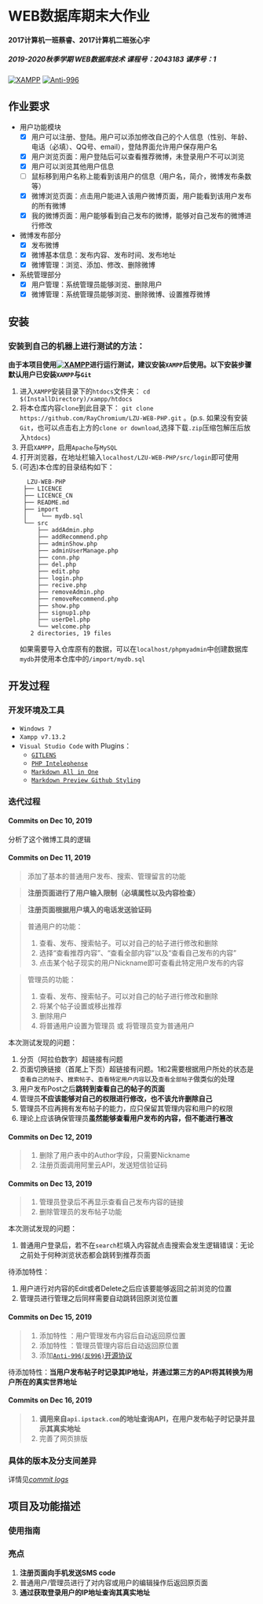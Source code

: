 # WEB数据库期末大作业
#### 2017计算机一班蔡睿、2017计算机二班张心宇
##### 2019-2020秋季学期 WEB数据库技术 课程号：2043183 课序号：1
[![XAMPP](https://img.shields.io/badge/XAMPP-v7.3.12-brightgreen)](https://www.apachefriends.org/index.html)  [![Anti-996](https://img.shields.io/badge/LICENCE-ANTI--996-blue)](https://github.com/RayChromium/LZU-WEB-PHP/blob/master/LICENCE)
## 作业要求
- 用户功能模块
  - [x] 用户可以注册、登陆。用户可以添加修改自己的个人信息（性别、年龄、电话（必填）、QQ号、email），登陆界面允许用户保存用户名
  - [x] 用户浏览页面：用户登陆后可以查看推荐微博，未登录用户不可以浏览
  - [x] 用户可以浏览其他用户信息
  - [ ] 鼠标移到用户名称上能看到该用户的信息（用户名，简介，微博发布条数等）
  - [x] 微博浏览页面：点击用户能进入该用户微博页面，用户能看到该用户发布的所有微博
  - [x] 我的微博页面：用户能够看到自己发布的微博，能够对自己发布的微博进行修改
- 微博发布部分
  - [x] 发布微博
  - [x] 微博基本信息：发布内容、发布时间、发布地址
  - [x] 微博管理：浏览、添加、修改、删除微博
- 系统管理部分
  - [x] 用户管理：系统管理员能够浏览、删除用户
  - [x] 微博管理：系统管理员能够浏览、删除微博、设置推荐微博

## 安装
### 安装到自己的机器上进行测试的方法：
**由于本项目使用[![XAMPP](https://img.shields.io/badge/XAMPP-v7.3.12-brightgreen)](https://www.apachefriends.org/index.html)进行运行测试，建议安装`XAMPP`后使用。以下安装步骤默认用户已安装`XAMPP`与`Git`**
  
1. 进入`XAMPP`安装目录下的`htdocs`文件夹： `cd $(InstallDirectory)/xampp/htdocs`
2. 将本仓库内容`clone`到此目录下： `git clone https://github.com/RayChromium/LZU-WEB-PHP.git` 。(p.s. 如果没有安装`Git`，也可以点击右上方的`clone or download`,选择下载`.zip`压缩包解压后放入`htdocs`)
3. 开启`XAMPP`，启用`Apache`与`MySQL`
4. 打开浏览器，在地址栏输入`localhost/LZU-WEB-PHP/src/login`即可使用
5. (可选)本仓库的目录结构如下：  
   ```tree
     LZU-WEB-PHP  
    ├── LICENCE  
    ├── LICENCE_CN  
    ├── README.md  
    ├── import  
    │    └── mydb.sql  
    └── src  
        ├── addAdmin.php  
        ├── addRecommend.php  
        ├── adminShow.php  
        ├── adminUserManage.php  
        ├── conn.php  
        ├── del.php  
        ├── edit.php  
        ├── login.php  
        ├── recive.php  
        ├── removeAdmin.php  
        ├── removeRecommend.php  
        ├── show.php  
        ├── signup1.php  
        ├── userDel.php  
        └── welcome.php  
      2 directories, 19 files  
   ```
   如果需要导入仓库原有的数据，可以在`localhost/phpmyadmin`中创建数据库`mydb`并使用本仓库中的`/import/mydb.sql`
## 开发过程
### 开发环境及工具
- `Windows 7`
- `Xampp v7.13.2`
- `Visual Studio Code` with Plugins：
  - [`GITLENS`](https://marketplace.visualstudio.com/items?itemName=eamodio.gitlens)
  - [`PHP Intelephense`](https://marketplace.visualstudio.com/items?itemName=bmewburn.vscode-intelephense-client)
  - [`Markdown All in One`](https://marketplace.visualstudio.com/items?itemName=yzhang.markdown-all-in-one)
  - [`Markdown Preview Github Styling`](https://marketplace.visualstudio.com/items?itemName=bierner.markdown-preview-github-styles)
  

### 迭代过程

#### Commits on Dec 10, 2019 
分析了这个微博工具的逻辑
  
#### Commits on Dec 11, 2019 
> 添加了基本的普通用户发布、搜索、管理留言的功能

> **注册页面进行了用户输入限制（必填属性以及内容检查）**

> **注册页面根据用户填入的电话发送验证码**

> 普通用户的功能：
> 1. 查看、发布、搜索帖子。可以对自己的帖子进行修改和删除
> 2. 选择“查看推荐内容”、“查看全部内容”以及“查看自己发布的内容”
> 3. 点击某个帖子现实的用户Nickname即可查看此特定用户发布的内容

> 管理员的功能：
> 1. 查看、发布、搜索帖子。可以对自己的帖子进行修改和删除
> 2. 将某个帖子设置或移出推荐
> 3. 删除用户
> 4. 将普通用户设置为管理员 或 将管理员变为普通用户
  
本次测试发现的问题：
1. 分页（阿拉伯数字）超链接有问题
2. 页面切换链接（首尾上下页）超链接有问题。1和2需要根据用户所处的状态是`查看自己的帖子`、`搜索帖子`、`查看特定用户内容`以及`查看全部帖子`做类似的处理
3. 用户发布Post之后**跳转到查看自己的帖子的页面**
4. 管理员**不应该能够对自己的权限进行修改，也不该允许删除自己**
5. 管理员不应再拥有发布帖子的能力，应只保留其管理内容和用户的权限
6. 理论上应该确保管理员**虽然能够查看用户发布的内容，但不能进行篡改**
#### Commits on Dec 12, 2019 
> 1. 删除了用户表中的Author字段，只需要Nickname
> 2. 注册页面调用阿里云API，发送短信验证码

#### Commits on Dec 13, 2019
> 1. 管理员登录后不再显示查看自己发布内容的链接
> 2. 删除管理员的发布帖子功能

本次测试发现的问题：
1. 普通用户登录后，若不在`search`栏填入内容就点击搜索会发生逻辑错误：无论之前处于何种浏览状态都会跳转到推荐页面

待添加特性：
1. 用户进行对内容的Edit或者Delete之后应该要能够返回之前浏览的位置
2. 管理员进行管理之后同样需要自动跳转回原浏览位置
  
#### Commits on Dec 15, 2019 
> 1. 添加特性 ：用户管理发布内容后自动返回原位置
> 2. 添加特性 ：管理员管理内容后自动返回原位置
> 3. 添加[`Anti-996(反996)`开源协议](https://github.com/RayChromium/LZU-WEB-PHP/blob/master/LICENCE)

待添加特性：**当用户发布帖子时记录其IP地址，并通过第三方的API将其转换为用户所在的真实世界地址**

#### Commits on Dec 16, 2019 
> 1. **调用来自`api.ipstack.com`的地址查询API，在用户发布帖子时记录并显示其真实地址**
> 2. 完善了网页排版

### 具体的版本及分支间差异
详情见[*commit logs*](https://github.com/RayChromium/LZU-WEB-PHP/commits/Presentation)
  
## 项目及功能描述

### 使用指南



### 亮点
1. **注册页面向手机发送SMS code**
2. 普通用户/管理员进行了对内容或用户的编辑操作后返回原页面
3. **通过获取登录用户的IP地址查询其真实地址**

